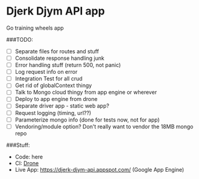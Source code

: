 # Djerk Djym API app

Go training wheels app

###TODO:
 - [ ] Separate files for routes and stuff
 - [ ] Consolidate response handling junk
 - [ ] Error handling stuff (return 500, not panic)
 - [ ] Log request info on error
 - [ ] Integration Test for all crud
 - [ ] Get rid of globalContext thingy
 - [ ] Talk to Mongo cloud thingy from app engine or wherever
 - [ ] Deploy to app engine from drone
 - [ ] Separate driver app - static web app?
 - [ ] Request logging (timing, url??)
 - [ ] Parameterize mongo info (done for tests now, not for app)
 - [ ] Vendoring/module option? Don't really want to vendor the 18MB mongo repo
 
###Stuff:
* Code: here
* CI:  [Drone](https://cloud.drone.io/dan-kirberger/djerk-djym-api)
* Live App: https://djerk-djym-api.appspot.com/ (Google App Engine)